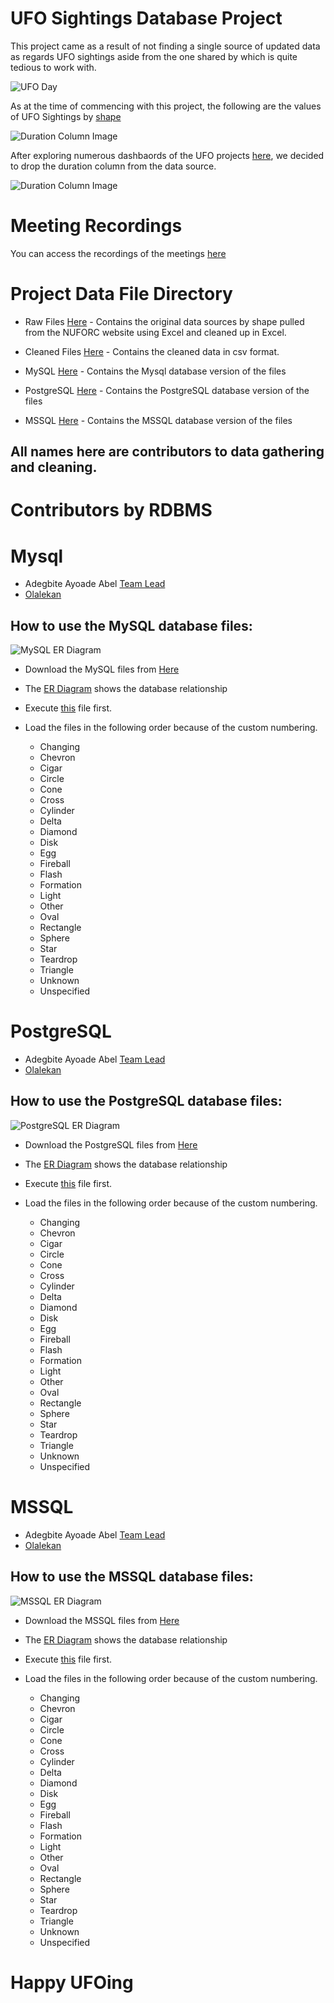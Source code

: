 # UFO Sightings Database Project

This project came as a result of not finding a single source of updated data as regards UFO sightings aside from the one shared by <NUFORC> which is quite tedious to work with.

<p><img src="https://github.com/tripleaceme/UFO-Sightings-Project/blob/main/Happy%20World%20UFO%20Day.jpeg" alt="UFO Day" /></p>

As at the time of commencing with this project, the following are the values of UFO Sightings by [shape](https://nuforc.org/webreports/ndxshape.html)

<p><img src="https://github.com/tripleaceme/UFO-Sightings-Project/blob/main/Object%20type%20Size.jpeg" alt="Duration Column Image" /></p>

After exploring numerous dashbaords of the UFO projects [here](https://public.tableau.com/app/search/vizzes/ufo%20sightings), we decided to drop the duration column from the data source.

<p><img src="https://github.com/tripleaceme/UFO-Sightings-Project/blob/main/Duration.PNG" alt="Duration Column Image"/></p>

# Meeting Recordings
You can access the recordings of the meetings [here](https://youtube.com/playlist?list=PLZeM46MmNWu3qCbHymD2oyaFsd__Xemkj)

# Project Data File Directory
- Raw Files [Here](https://github.com/tripleaceme/UFO-Sightings-Project/tree/main/Raw%20Files) - Contains the original data sources by shape pulled from the NUFORC website using Excel and cleaned up in Excel.

- Cleaned Files [Here](https://github.com/tripleaceme/UFO-Sightings-Project/tree/main/Cleaned%20Files) - Contains the cleaned data in csv format.
- MySQL [Here](https://github.com/tripleaceme/UFO-Sightings-Project/tree/main/MySQL) - Contains the Mysql database version of the files
- PostgreSQL [Here](https://github.com/tripleaceme/UFO-Sightings-Project/tree/main/PostgreSQL) - Contains the PostgreSQL database version of the files
- MSSQL [Here](https://github.com/tripleaceme/UFO-Sightings-Project/tree/main/MSSQL) - Contains the MSSQL database version of the files


## All names here are contributors to data gathering and cleaning.

# Contributors by RDBMS
# Mysql
- Adegbite Ayoade Abel [Team Lead](#)
- [Olalekan](#)
## How to use the MySQL database files:

<p><img src="https://github.com/tripleaceme/UFO-Sightings-Project/blob/main/MySQL/UFO_Sighting_MySQL%20ER%20Diagram.png" alt="MySQL ER Diagram" /></p>

- Download the MySQL files from [Here](https://github.com/tripleaceme/UFO-Sightings-Project/tree/main/MySQL)

- The [ER Diagram](https://github.com/tripleaceme/UFO-Sightings-Project/blob/main/MySQL/UFO_Sighting_MySQL%20ER%20Diagram.png) shows the database relationship
- Execute [this](https://github.com/tripleaceme/UFO-Sightings-Project/blob/main/MySQL/UFO_Sighting_MySQL.sql) file first.
- Load the files in the following order because of the custom numbering.
   - Changing
   - Chevron
   - Cigar
   - Circle
   - Cone
   - Cross
   - Cylinder
   - Delta
   - Diamond
   - Disk
   - Egg
   - Fireball
   - Flash
   - Formation
   - Light
   - Other
   - Oval
   - Rectangle
   - Sphere
   - Star
   - Teardrop
   - Triangle
   - Unknown
   - Unspecified

# PostgreSQL
- Adegbite Ayoade Abel [Team Lead](#)
- [Olalekan](#)

## How to use the PostgreSQL database files:

<p><img src="https://github.com/tripleaceme/UFO-Sightings-Project/blob/main/MySQL/UFO_Sighting_MySQL%20ER%20Diagram.png" alt="PostgreSQL ER Diagram" /></p>

- Download the PostgreSQL files from [Here](https://github.com/tripleaceme/UFO-Sightings-Project/tree/main/MySQL)

- The [ER Diagram](https://github.com/tripleaceme/UFO-Sightings-Project/blob/main/MySQL/UFO_Sighting_MySQL%20ER%20Diagram.png) shows the database relationship
- Execute [this](https://github.com/tripleaceme/UFO-Sightings-Project/blob/main/MySQL/UFO_Sighting_MySQL.sql) file first.
- Load the files in the following order because of the custom numbering.
   - Changing
   - Chevron
   - Cigar
   - Circle
   - Cone
   - Cross
   - Cylinder
   - Delta
   - Diamond
   - Disk
   - Egg
   - Fireball
   - Flash
   - Formation
   - Light
   - Other
   - Oval
   - Rectangle
   - Sphere
   - Star
   - Teardrop
   - Triangle
   - Unknown
   - Unspecified
# MSSQL
- Adegbite Ayoade Abel [Team Lead](#)
- [Olalekan](#)

## How to use the MSSQL database files:

<p><img src="https://github.com/tripleaceme/UFO-Sightings-Project/blob/main/MySQL/UFO_Sighting_MySQL%20ER%20Diagram.png" alt="MSSQL ER Diagram" /></p>

- Download the MSSQL files from [Here](https://github.com/tripleaceme/UFO-Sightings-Project/tree/main/MySQL)

- The [ER Diagram](https://github.com/tripleaceme/UFO-Sightings-Project/blob/main/MySQL/UFO_Sighting_MySQL%20ER%20Diagram.png) shows the database relationship
- Execute [this](https://github.com/tripleaceme/UFO-Sightings-Project/blob/main/MySQL/UFO_Sighting_MySQL.sql) file first.
- Load the files in the following order because of the custom numbering.
   - Changing
   - Chevron
   - Cigar
   - Circle
   - Cone
   - Cross
   - Cylinder
   - Delta
   - Diamond
   - Disk
   - Egg
   - Fireball
   - Flash
   - Formation
   - Light
   - Other
   - Oval
   - Rectangle
   - Sphere
   - Star
   - Teardrop
   - Triangle
   - Unknown
   - Unspecified

# Happy UFOing
